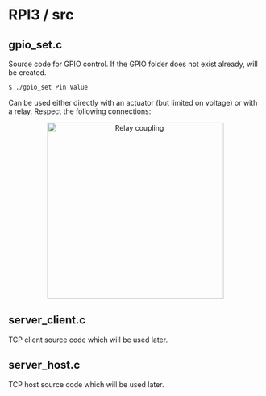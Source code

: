 # RPI3 / src

## gpio_set.c

Source code for GPIO control.
If the GPIO folder does not exist already, will be created.

```` bash
$ ./gpio_set Pin Value
````

Can be used either directly with an actuator (but limited on voltage) or with a relay.
Respect the following connections:

<p align="center">
  <img src="https://github.com/pblottiere/embsys/blob/master/labs/rpi3/imgs/relai.png" width="350" title="Relay coupling">
</p>

## server_client.c

TCP client source code which will be used later.

## server_host.c

TCP host source code which will be used later.